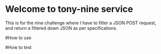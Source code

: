 # Welcome to tony-nine service
This is for the nine challenge where I have to filter a JSON POST request, and return a filtered down JSON as per specifications.

#How to use


#How to test

